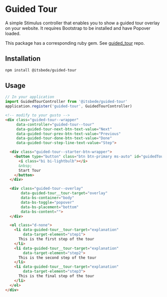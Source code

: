 # Guided Tour

A simple Stimulus controller that enables you to show a guided tour overlay on your website. It requires Bootstrap to be installed and have Popover loaded.

This package has a corresponding ruby gem. See [guided_tour](https://github.com/its-bede/guided_tour) repo.

## Installation

```bash
npm install @itsbede/guided-tour
```

## Usage

```javascript
// In your application
import GuidedTourController from '@itsbede/guided-tour'
application.register('guided-tour', GuidedTourController)
```

```html
<!-- modify to your gusto -->
<div class="guided-tour--wrapper"
     data-controller="guided-tour--tour"
     data-guided-tour-next-btn-text-value="Next"
     data-guided-tour-prev-btn-text-value="Previous"
     data-guided-tour-done-btn-text-value="Done"
     data-guided-tour-step-line-text-value="Step">

  <div class="guided-tour--starter-btn-wrapper">
    <button type="button" class="btn btn-primary ms-auto" id="guidedTourStarterBtn">
      <i class="bi bi-lightbulb"></i>
      &nbsp;
      Start Tour
    </button>
  </div>

  <div class="guided-tour--overlay"
       data-guided-tour__tour-target="overlay"
       data-bs-container="body"
       data-bs-toggle="popover"
       data-bs-placement="bottom"
       data-bs-content="">
  </div>

  <ol class="d-none">
    <li data-guided-tour__tour-target="explanation"
        data-target-element="step1">
      This is the first step of the tour
    </li>
    <li data-guided-tour__tour-target="explanation"
        data-target-element="step2">
      This is the second step of the tour
    </li>
    <li data-guided-tour__tour-target="explanation"
        data-target-element="step3">
      This is the final step of the tour
    </li>
  </ol>
</div>
```
